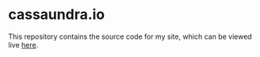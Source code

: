 # cassaundra.io

This repository contains the source code for my site, which can be viewed live [here](https://cassaundra.io).
